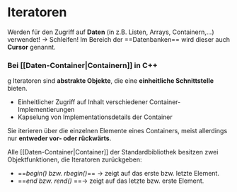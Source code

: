 # Iteratoren

Werden für den Zugriff auf **Daten** (in z.B. Listen, Arrays, Containern,...) verwendet! -> Schleifen!
Im Bereich der ==Datenbanken== wird dieser auch **Cursor** genannt.

### Bei [[Daten-Container|Containern]] in C++
g
Iteratoren sind **abstrakte Objekte**, die eine **einheitliche Schnittstelle** bieten.

- Einheitlicher Zugriff auf Inhalt verschiedener Container-Implementierungen
- Kapselung von Implementationsdetails der Container

Sie iterieren über die einzelnen Elemente eines Containers, meist allerdings nur **entweder vor- oder rückwärts**.


Alle [[Daten-Container|Container]] der Standardbibliothek besitzen zwei Objektfunktionen, die Iteratoren zurückgeben:

- ==*begin() bzw. rbegin()*== -> zeigt auf das erste bzw. letzte Element.
- ==*end bzw. rend()* ==-> zeigt auf das letzte bzw. erste Element.

